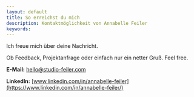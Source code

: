 ```yaml
---
layout: default
title: So erreichst du mich
description: Kontaktmöglichkeit von Annabelle Feiler
keywords:
---
```


<p class="code-style">
Ich freue mich über deine Nachricht.
</p>

Ob Feedback, Projektanfrage oder einfach nur ein netter Gruß. Feel free.

**E-Mail:** [hello@studio-feiler.com](mailto:hello@studio-feiler.com)

**LinkedIn:** [www.linkedin.com/in/annabelle-feiler](https://www.linkedin.com/in/annabelle-feiler/)
